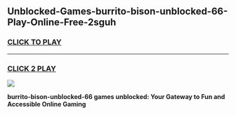 
## Unblocked-Games-burrito-bison-unblocked-66-Play-Online-Free-2sguh
<h3>
<a href="https://premium76.site?title=burrito-bison-unblocked-66&ref=26A">CLICK TO PLAY</a></h3>
<hr>

<h3>
<a href="https://premium76.site?title=burrito-bison-unblocked-66&ref=26A">CLICK 2 PLAY</a>
  
</h3>

<a href="https://premium76.site?title=burrito-bison-unblocked-66&ref=26A"><img src="https://clearcache.store/games.png"></a>


**burrito-bison-unblocked-66 games unblocked: Your Gateway to Fun and Accessible Online Gaming**
